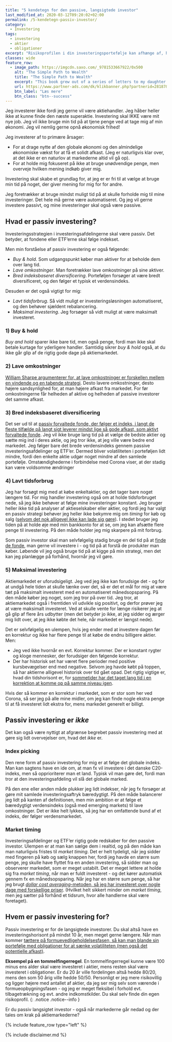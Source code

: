 ```yaml
---
title: "5 kendetegn for den passive, langsigtede investor"
last_modified_at: 2020-03-12T09:20:02+02:00
permalink: /5-kendetegn-passiv-investor/
category:
  - Investering
tags:
  - investering
  - aktier
  - obligationer
excerpt: "Risikoprofilen i din investeringsportefølje kan afhænge af, hvilken fase i dit investeringsliv du er i: formueopbygning eller formuevedligeholdelse"
classes: wide
feature_row:
  - image_path: https://imgcdn.saxo.com/_9781533667922/0x500
    alt: "The Simple Path to Wealth"
    title: "The Simple Path to Wealth"
    excerpt: "This book grew out of a series of letters to my daughter concerning various things-mostly about money and investing-she was not yet quite ready to hear. Since money is the single most powerful tool we have for navigating this complex world we've created, understanding it is critical."
    url: https://www.partner-ads.com/dk/klikbanner.php?partnerid=28187&bannerid=43264&htmlurl=https://www.saxo.com/dk/the-simple-path-to-wealth_j-l-collins_paperback_9781533667922
    btn_label: "Læs mere"
    btn_class: "btn--success"
---
```


Jeg investerer ikke fordi jeg gerne vil være aktiehandler. Jeg håber heller ikke at kunne finde den næste superaktie. Investering skal IKKE være mit nye job. Jeg vil ikke bruge min tid på at tjene penge ved at tage mig af min økonomi. Jeg vil nemlig gerne opnå økonomisk frihed!

Jeg investerer af to primære årsager:

- For at drage nytte af den globale økonomi og den almindelige økonomiske vækst for at få et solidt afkast. (Jeg er naturligvis klar over, at det ikke er en naturlov at markederne altid vil gå op).
- For at holde mig fokuseret på ikke at bruge unødvendige penge, men overveje hvilken mening indkøb giver mig.

Investering skal skabe et grundlag for, at jeg er er fri til at vælge at bruge min tid på noget, der giver mening for mig for for andre. 

Jeg foretrækker at bruge mindst muligt tid på at skulle forholde mig til mine investeringer. Det hele må gerne være automatiseret. Og jeg vil gerne investere passivt, og mine investeringer skal også være passive. 

## Hvad er passiv investering?

Investeringsstrategien i investeringsafdelingerne skal være passiv. Det betyder, at fondene eller ETF’erne skal følge indekset.

Men min forståelse af passiv investering er også følgende:

- _Buy & hold_. Som udgangspunkt køber man aktiver for at beholde dem over lang tid. 
- _Lave omkostninger_. Man foretrækker lave omkostninger på sine aktiver.
- _Bred indeksbaseret diversificering_. Porteføljen forsøger at være bredt diversificeret, og den følger et typisk et verdensindeks. 

Desuden er det også vigtigt for mig:

- _Lavt tidsforbrug_. Så vidt muligt er investeringsløsningen automatiseret, og den behøver sjældent rebalancering.
- _Maksimal investering_. Jeg forsøger så vidt muligt at være maksimalt investeret.

### 1) Buy & hold

_Buy and hold_ sparer ikke bare tid, men også penge, fordi man ikke skal betale kurtage for yderligere handler. Samtidig sikrer _buy & hold_ også, at du ikke går glip af de rigtig gode dage på aktiemarkedet.

### 2) Lave omkostninger

[William Sharpe argumenterer for, at lave omkostninger er forskellen mellem en vindende og en tabende strategi](/passiv-investering-slaar-aktiv/). Desto lavere omkostninger, desto højere sandsynlighed for, at man højere afkast fra markedet. For før omkostningerne får helheden af aktive og helheden af passive investorer det samme afkast.

### 3) Bred indeksbaseret diversificering

Det ser ud til at [passiv forvaltede fonde, der følger et indeks, i langt de fleste tilfælde på langt sigt leverer mindst lige så gode afkast, som aktivt forvaltede fonde](/passiv-investering-slaar-aktiv/). Jeg vil ikke bruge lang tid på at vælge de bedste aktier og sætte mig ind i deres aktie, og jeg tror ikke, at jeg ville være bedre end markedet. Jeg følger bare det brede verdensindeks gennem passive investeringsafdelinger og ETF’er. Dermed bliver volatiliteten i porteføljen lidt mindre, fordi den enkelte aktie udgør noget mindre af den samlede portefølje. Omstændighederne i forbindelse med Corona viser, at der stadig kan være voldsomme ændringer

### 4) Lavt tidsforbrug

Jeg har forsøgt mig med at købe enkeltaktier, og det tager bare noget længere tid. For mig handler investering også om at holde tidsforbruget nede, så jeg ikke behøver at følge mine investeringer konstant. Jeg bruger heller ikke tid på analyser af aktieselskaber eller aktier, og fordi jeg har valgt en passiv strategi behøver jeg heller ikke bekymre mig om _timing_ for køb og salg ([selvom det nok alligevel ikke kan lade sig gøre](/hvornaar-ind-i-markedet/)). I stedet bruger jeg tiden på at holde øje med min bankkonto for at se, om jeg kan afsætte flere penge til investering. På den måde holder jeg mig skarpere på mit forbrug.

Som passiv investor skal man selvfølgelig stadig bruge en del tid på at [finde de fonde](/investering-vol9/), man gerne vil investere i - og tid på at forstå de produkter man køber. Løbende vil jeg også bruge tid på at kigge på min strategi, men det kan jeg planlægge på forhånd, hvornår jeg vil gøre.

### 5) Maksimal investering

Aktiemarkedet er uforudsigeligt. Jeg ved jeg ikke kan forudsige det - og for at undgå hele tiden at skulle tænke over det, så er det et mål for mig at være tæt på maksimalt investeret med en automatiseret månedsopsparing. På den måde køber jeg noget, som jeg tror på over tid. Jeg tror, at aktiemarkedet også i fremtiden vil udvikle sig positivt, og derfor prøver jeg at være maksimalt investeret. Ved at skulle vente for længe risikerer jeg at gå glip af flere års udbytter (men det betyder jo ikke, at jeg sidder og ærger mig lidt over, at jeg ikke købte det hele, når markedet er længst nede).

Det er selvfølgelig en ulempen, hvis jeg ender med at investere dagen før en korrektur og ikke har flere penge til at købe de endnu billigere aktier. Men:

- Jeg ved ikke hvornår en evt. Korrektur kommer. Der er konstant rygter og kloge mennesker, der forudsiger den følgende korrektur.
- Der har historisk set har været flere perioder med positive kursbevægelser end med negative. Selvom jeg havde købt på toppen, så har aktierne alligevel historisk over tid gået opad. Det rigtig vigtige er, hvad din tidshorisont er, for [sommetider har det taget lang tid i en korrektion at komme op på samme niveau igen](/hvornaar-ind-i-markedet/#en-20-års-periode-giver-aldrig-negativt-afkast). 

Hvis der så kommer en korrektur i markedet, som er stor som her ved Corona, så ser jeg på alle mine midler, om jeg kan finde nogle ekstra penge til at få investeret lidt ekstra for, mens markedet generelt er billigt.

## Passiv investering er _ikke_

Det kan også være nyttigt at afgrænse begrebet passiv investering med at gøre sig lidt overvejelser om, hvad det _ikke_ er.

### Index picking

Den rene form af passiv investering for mig er at følge det globale indeks. Man kan sagtens have en ide om, at man fx vil investere i det danske C20-indeks, men så opprioriterer man et land. Typisk vil man gøre det, fordi man tror at den investeringsafdeling vil slå det globale marked.

På den ene eller anden måde plukker jeg lidt indekser, når jeg fx forsøger at gøre mit samlede investeringsaftryk bæredygtigt. På den måde balancerer jeg lidt på kanten af definitionen, men min ambition er at følge et bæredygtigt verdensindeks (også med emerging markets) til lave omkostninger. Det er ikke helt lykkes, så jeg har en omfattende bund af et indeks, der følger verdensmarkedet.

### Market timing

Investeringsafdelinger og ETF’er rigtig gode redskaber for den passive investor. Ulempen er at man kan sælge dem i realtid, og på den måde kan man naturligvis fristes til _market timing_. Det er helt tydeligt, når jeg sidder med fingeren på køb og sælg knappen her, fordi jeg havde en større sum penge, jeg skulle have flyttet fra en anden investering, så sidder man og observerer markedet, som er meget ustabilt. Det er meget lettere at holde sig fra _market timing_, når man er fuldt investeret - og det kører automatisk gennem fx en månedsopsparing. Når jeg har en større sum penge, så har jeg brugt [_dollar cost averaging_-metoden, så jeg har investeret over nogle dage med forskellige priser](/hvornaar-ind-i-markedet/#hvordan-køber-jeg-op). (Hvilket helt sikkert minder om _market timing_, men jeg sætter på forhånd et tidsrum, hvor alle handlerne skal være foretaget).

## Hvem er passiv investering for?

Passiv investering er for de langsigtede investorer. Du skal altså have en investeringshorisont på mindst 10 år, men meget gerne længere. Når man kommer [tættere på formuevedligeholdelsesfasen, så kan man blande sin portefølje med obligationer for at sænke volatiliteten (men også det potentielle afkast)](/hvilken-investeringsfase/).

**Eksempel på en tommelfingerregel**. En tommelfingerregel kunne være 100 minus ens alder skal være investeret i aktier, mens resten skal være investeret i obligationer. Er du 20 år ville fordelingen altså hedde 80/20, mens den som 50 årig ville hedde 50/50. Personligt er jeg mere risikovillig og ligger højere med antallet af aktier, da jeg ser mig selv som værende i formueopbygningsfasen - og jeg er meget fleksibel i forhold evt. tilbagetrækning og evt. andre indkomstkilder. Du skal selv finde din egen risikoprofil.
{: .notice .notice--info }

Er du passiv langsigtet investor - også når markederne går nedad og der tales om krak på aktiemarkederne?

{% include feature_row type="left" %}

{% include disclaimer.md %}
